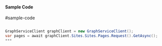 #### Sample Code
#sample-code 

```C#

GraphServiceClient graphClient = new GraphServiceClient();
var pages = await graphClient.Sites.Sites.Pages.Request().GetAsync();
*** 

```